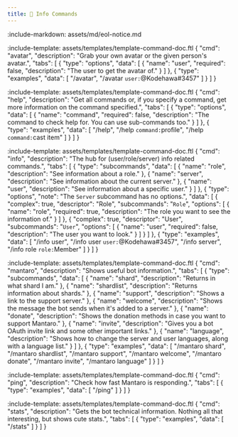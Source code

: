 ```yaml
---
title: 💭 Info Commands
---
```

:include-markdown: assets/md/eol-notice.md

:include-template: assets/templates/template-command-doc.ftl {
"cmd": "avatar",
"description": "Grab your own avatar or the given person's avatar.",
"tabs": [
{
"type": "options",
"data": [
{
"name": "user",
"required": false,
"description": "The user to get the avatar of."
}
]
},
{
"type": "examples",
"data": [
"/avatar",
"/avatar `user:`@Kodehawa#3457"
]
}
]
}

:include-template: assets/templates/template-command-doc.ftl {
"cmd": "help",
"description": "Get all commands or, if you specify a command, get more information on the command specified.",
"tabs": [
{
"type": "options",
"data": [
{
"name": "command",
"required": false,
"description": "The command to check help for. You can use sub-commands too."
}
]
},
{
"type": "examples",
"data": [
"/help",
"/help `command:`profile",
"/help `command:`cast item"
]
}
]
}


:include-template: assets/templates/template-command-doc.ftl {
"cmd": "info",
"description": "The hub for (user/role/server) info related commands.",
"tabs": [
{
"type": "subcommands",
"data": [
{
"name": "role",
"description": "See information about a role."
},
{
"name": "server",
"description": "See information about the current server."
},
{
"name": "user",
"description": "See information about a specific user."
}
]
},
{
"type": "options",
"note": "The `Server` subcommand has no options.",
"data": [
{
"complex": true,
"descriptor": "Role",
"subcommands": "`Role`",
"options": [
{
"name": "role",
"required": true,
"description": "The role you want to see the information of."
}
]
},
{
"complex": true,
"descriptor": "User",
"subcommands": "`User`",
"options": [
{
"name": "user",
"required": false,
"description": "The user you want to look."
}
]
}
]
},
{
"type": "examples",
"data": [
"/info user",
"/info user `user:`@Kodehawa#3457",
"/info server",
"/info role `role:`Member"
]
}
]
}

:include-template: assets/templates/template-command-doc.ftl {
"cmd": "mantaro",
"description": "Shows useful bot information.",
"tabs": [
{
"type": "subcommands",
"data": [
{
"name": "shard",
"description": "Returns in what shard I am."
},
{
"name": "shardlist",
"description": "Returns information about shards."
},
{
"name": "support",
"description": "Shows a link to the support server."
},
{
"name": "welcome",
"description": "Shows the message the bot sends when it's added to a server."
},
{
"name": "donate",
"description": "Shows the donation methods in case you want to support Mantaro."
},
{
"name": "invite",
"description": "Gives you a bot OAuth invite link and some other important links."
},
{
"name": "language",
"description": "Shows how to change the server and user languages, along with a language list."
}
]
},
{
"type": "examples",
"data": [
"/mantaro shard",
"/mantaro shardlist",
"/mantaro support",
"/mantaro welcome",
"/mantaro donate",
"/mantaro invite",
"/mantaro language"
]
}
]
}

:include-template: assets/templates/template-command-doc.ftl {
"cmd": "ping",
"description": "Check how fast Mantaro is responding.",
"tabs": [
{
"type": "examples",
"data": [
"/ping"
]
}
]
}



:include-template: assets/templates/template-command-doc.ftl {
"cmd": "stats",
"description": "Gets the bot technical information. Nothing all that interesting, but shows cute stats.",
"tabs": [
{
"type": "examples",
"data": [
"/stats"
]
}
]
}
